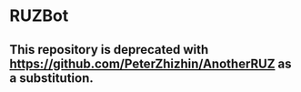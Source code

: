# RUZBot

## This repository is deprecated with https://github.com/PeterZhizhin/AnotherRUZ as a substitution.
